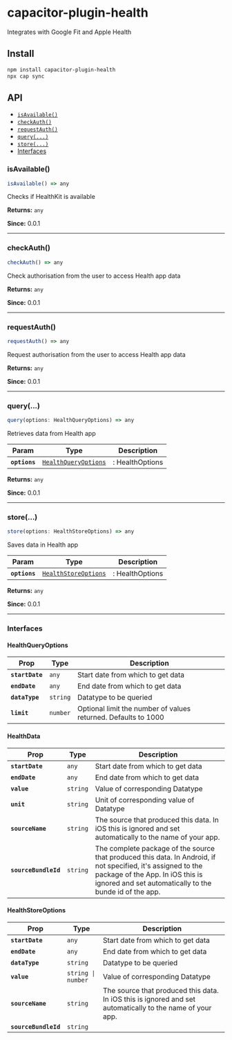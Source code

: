 # capacitor-plugin-health

Integrates with Google Fit and Apple Health

## Install

```bash
npm install capacitor-plugin-health
npx cap sync
```

## API

<docgen-index>

* [`isAvailable()`](#isavailable)
* [`checkAuth()`](#checkauth)
* [`requestAuth()`](#requestauth)
* [`query(...)`](#query)
* [`store(...)`](#store)
* [Interfaces](#interfaces)

</docgen-index>

<docgen-api>
<!--Update the source file JSDoc comments and rerun docgen to update the docs below-->

### isAvailable()

```typescript
isAvailable() => any
```

Checks if HealthKit is available

**Returns:** <code>any</code>

**Since:** 0.0.1

--------------------


### checkAuth()

```typescript
checkAuth() => any
```

Check authorisation from the user to access Health app data

**Returns:** <code>any</code>

**Since:** 0.0.1

--------------------


### requestAuth()

```typescript
requestAuth() => any
```

Request authorisation from the user to access Health app data

**Returns:** <code>any</code>

**Since:** 0.0.1

--------------------


### query(...)

```typescript
query(options: HealthQueryOptions) => any
```

Retrieves data from Health app

| Param         | Type                                                              | Description     |
| ------------- | ----------------------------------------------------------------- | --------------- |
| **`options`** | <code><a href="#healthqueryoptions">HealthQueryOptions</a></code> | : HealthOptions |

**Returns:** <code>any</code>

**Since:** 0.0.1

--------------------


### store(...)

```typescript
store(options: HealthStoreOptions) => any
```

Saves data in Health app

| Param         | Type                                                              | Description     |
| ------------- | ----------------------------------------------------------------- | --------------- |
| **`options`** | <code><a href="#healthstoreoptions">HealthStoreOptions</a></code> | : HealthOptions |

**Returns:** <code>any</code>

**Since:** 0.0.1

--------------------


### Interfaces


#### HealthQueryOptions

| Prop            | Type                | Description                                                    |
| --------------- | ------------------- | -------------------------------------------------------------- |
| **`startDate`** | <code>any</code>    | Start date from which to get data                              |
| **`endDate`**   | <code>any</code>    | End date from which to get data                                |
| **`dataType`**  | <code>string</code> | Datatype to be queried                                         |
| **`limit`**     | <code>number</code> | Optional limit the number of values returned. Defaults to 1000 |


#### HealthData

| Prop                 | Type                | Description                                                                                                                                                                                                 |
| -------------------- | ------------------- | ----------------------------------------------------------------------------------------------------------------------------------------------------------------------------------------------------------- |
| **`startDate`**      | <code>any</code>    | Start date from which to get data                                                                                                                                                                           |
| **`endDate`**        | <code>any</code>    | End date from which to get data                                                                                                                                                                             |
| **`value`**          | <code>string</code> | Value of corresponding Datatype                                                                                                                                                                             |
| **`unit`**           | <code>string</code> | Unit of corresponding value of Datatype                                                                                                                                                                     |
| **`sourceName`**     | <code>string</code> | The source that produced this data. In iOS this is ignored and set automatically to the name of your app.                                                                                                   |
| **`sourceBundleId`** | <code>string</code> | The complete package of the source that produced this data. In Android, if not specified, it's assigned to the package of the App. In iOS this is ignored and set automatically to the bunde id of the app. |


#### HealthStoreOptions

| Prop                 | Type                          | Description                                                                                               |
| -------------------- | ----------------------------- | --------------------------------------------------------------------------------------------------------- |
| **`startDate`**      | <code>any</code>              | Start date from which to get data                                                                         |
| **`endDate`**        | <code>any</code>              | End date from which to get data                                                                           |
| **`dataType`**       | <code>string</code>           | Datatype to be queried                                                                                    |
| **`value`**          | <code>string \| number</code> | Value of corresponding Datatype                                                                           |
| **`sourceName`**     | <code>string</code>           | The source that produced this data. In iOS this is ignored and set automatically to the name of your app. |
| **`sourceBundleId`** | <code>string</code>           |                                                                                                           |

</docgen-api>
